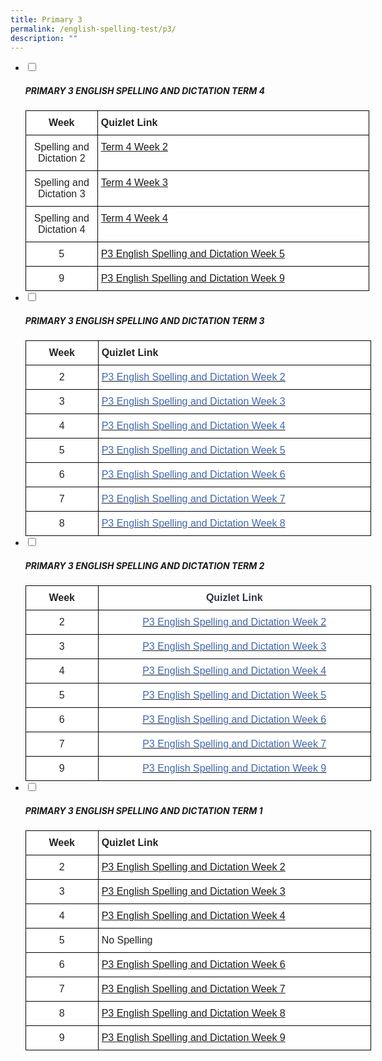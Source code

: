 ```yaml
---
title: Primary 3
permalink: /english-spelling-test/p3/
description: ""
---
```

<ul class="jekyllcodex_accordion">
  <li>
    <input type="checkbox" id="accordion1">
		<label for="accordion1"><h5>PRIMARY 3 ENGLISH SPELLING AND DICTATION TERM 4</h5></label>
    <div>
      <style type="text/css">
.tg  {border-collapse:collapse;border-spacing:0;margin:0px auto;}
.tg td{border-color:black;border-style:solid;border-width:1px;font-family:Arial, sans-serif;font-size:14px;
  overflow:hidden;padding:10px 5px;word-break:normal;}
.tg th{border-color:black;border-style:solid;border-width:1px;font-family:Arial, sans-serif;font-size:14px;
  font-weight:normal;overflow:hidden;padding:10px 5px;word-break:normal;}
.tg .tg-sf6z{background-color:#FFF;color:#222;font-size:16px;font-weight:bold;text-align:left;vertical-align:top}
.tg .tg-3cbn{background-color:#FFF;color:#222;font-size:16px;font-weight:bold;text-align:center;vertical-align:top}
.tg .tg-qec4{background-color:#FFF;color:#222;font-size:16px;text-align:center;vertical-align:top}
.tg .tg-zurh{background-color:#FFF;color:#4067AE;font-size:16px;text-align:left;vertical-align:top}
</style>
<table class="tg" style="undefined;table-layout: fixed; width: 550px">
<colgroup>
<col style="width: 115px">
<col style="width: 435px">
</colgroup>
<tbody>
  <tr>
    <td class="tg-3cbn">Week</td>
    <td class="tg-sf6z">Quizlet Link</td>
  </tr>
  <tr>
    <td class="tg-qec4">Spelling and Dictation 2</td>
    <td class="tg-zurh"><a href="https://quizlet.com/_bwewv8?x=1jqt&i=1c2gxb">Term 4 Week 2</a></td>
  </tr>
  <tr>
    <td class="tg-qec4">Spelling and Dictation 3</td>
    <td class="tg-zurh"><a href="https://quizlet.com/_bwez8z?x=1jqt&i=1c2gxb">Term 4 Week 3</a></td>
  </tr>
  <tr>
    <td class="tg-qec4">Spelling and Dictation 4</td>
    <td class="tg-zurh"><a href="https://quizlet.com/_bwez8z?x=1jqt&i=1c2gxb">Term 4 Week 4</a></td>
  </tr>
  <tr>
    <td class="tg-qec4"> 5</td>
    <td class="tg-zurh"><a href="https://quizlet.com/_bwf66n?x=1jqt&i=1c2gxb">P3 English Spelling and Dictation Week 5</a></td>
  </tr>
  <tr>
    <td class="tg-qec4"> 9</td>
    <td class="tg-zurh"><a href="https://quizlet.com/_bwf8d3?x=1jqt&i=1c2gxb">P3 English Spelling and Dictation Week 9</a></td>
  </tr>
</tbody>
</table>
    </div>
	</li>
	<li>
    <input type="checkbox" id="accordion2">
		<label for="accordion2"><h5>PRIMARY 3 ENGLISH SPELLING AND DICTATION TERM 3</h5></label>
    <div>
      <style type="text/css">
.tg  {border-collapse:collapse;border-spacing:0;margin:0px auto;}
.tg td{border-color:black;border-style:solid;border-width:1px;font-family:Arial, sans-serif;font-size:14px;
  overflow:hidden;padding:10px 5px;word-break:normal;}
.tg th{border-color:black;border-style:solid;border-width:1px;font-family:Arial, sans-serif;font-size:14px;
  font-weight:normal;overflow:hidden;padding:10px 5px;word-break:normal;}
.tg .tg-4jzo{background-color:#FFF;color:#222;font-size:16px;text-align:center;vertical-align:middle}
.tg .tg-3etx{background-color:#FFF;color:#222;font-size:16px;font-weight:bold;text-align:left;vertical-align:middle}
.tg .tg-f6m5{background-color:#FFF;color:#4067AE;font-size:16px;text-align:left;vertical-align:middle}
.tg .tg-1zrx{background-color:#FFF;color:#222;font-size:16px;font-weight:bold;text-align:center;vertical-align:middle}
.tg .tg-26yr{background-color:#FFF;color:#4067ae;font-size:16px;text-align:left;vertical-align:middle}
</style>
<table class="tg" style="undefined;table-layout: fixed; width: 553px">
<colgroup>
<col style="width: 116px">
<col style="width: 437px">
</colgroup>
<tbody>
  <tr>
    <td class="tg-1zrx">Week</td>
    <td class="tg-3etx">Quizlet Link</td>
  </tr>
  <tr>
    <td class="tg-4jzo"> 2</td>
    <td class="tg-26yr"><a href="https://quizlet.com/_bth7k3?x=1jqt&i=1c2gxb" target="_blank" rel="noopener noreferrer"><span style="color:#4067AE">P3 English Spelling and Dictation Week 2</span></a></td>
  </tr>
  <tr>
    <td class="tg-4jzo"> 3</td>
    <td class="tg-f6m5"><a href="https://quizlet.com/_bthk3k?x=1jqt&i=1c2gxb"><span style="text-decoration:none;color:#4067AE">P3 English Spelling and Dictation Week 3</span></a></td>
  </tr>
  <tr>
    <td class="tg-4jzo"> 4</td>
    <td class="tg-f6m5"><a href="https://quizlet.com/_bthkbc?x=1jqt&i=1c2gxb"><span style="text-decoration:none;color:#4067AE">P3 English Spelling and Dictation Week 4 </span></a></td>
  </tr>
  <tr>
    <td class="tg-4jzo"> 5</td>
    <td class="tg-f6m5"><a href="https://quizlet.com/_bthkuy?x=1jqt&i=1c2gxb" target="_blank" rel="noopener noreferrer"><span style="color:#4067AE">P3 English Spelling and Dictation Week </span></a><a href="https://quizlet.com/_bthkuy?x=1jqt&i=1c2gxb" target="_blank" rel="noopener noreferrer"><span style="text-decoration:none;color:#4067AE">5</span></a></td>
  </tr>
  <tr>
    <td class="tg-4jzo"> 6</td>
    <td class="tg-f6m5"><a href="https://quizlet.com/_bthl1f?x=1jqt&i=1c2gxb" target="_blank" rel="noopener noreferrer"><span style="text-decoration:none;color:#4067AE">P3 English Spelling and Dictation Week 6</span></a></td>
  </tr>
  <tr>
    <td class="tg-4jzo"> 7</td>
    <td class="tg-f6m5"><a href="https://quizlet.com/_bthlmd?x=1jqt&i=1c2gxb" target="_blank" rel="noopener noreferrer"><span style="color:#4067AE">P3 English Spelling and Dictation Week </span></a><a href="https://quizlet.com/_bthlmd?x=1jqt&i=1c2gxb" target="_blank" rel="noopener noreferrer"><span style="text-decoration:none;color:#4067AE">7</span></a></td>
  </tr>
  <tr>
    <td class="tg-4jzo"> 8</td>
    <td class="tg-f6m5"><a href="https://quizlet.com/_bthlsb?x=1jqt&i=1c2gxb" target="_blank" rel="noopener noreferrer"><span style="text-decoration:none;color:#4067AE">P3 English Spelling and Dictation Week 8</span></a></td>
  </tr>
</tbody>
</table>
    </div>
	</li>
	<li>
    <input type="checkbox" id="accordion3">
		<label for="accordion3"><h5>PRIMARY 3 ENGLISH SPELLING AND DICTATION TERM 2</h5></label>
    <div>
      <style type="text/css">
.tg  {border-collapse:collapse;border-spacing:0;margin:0px auto;}
.tg td{border-color:black;border-style:solid;border-width:1px;font-family:Arial, sans-serif;font-size:14px;
  overflow:hidden;padding:10px 5px;word-break:normal;}
.tg th{border-color:black;border-style:solid;border-width:1px;font-family:Arial, sans-serif;font-size:14px;
  font-weight:normal;overflow:hidden;padding:10px 5px;word-break:normal;}
.tg .tg-8bqu{background-color:#FFF;color:#303545;font-size:16px;text-align:center;vertical-align:top}
.tg .tg-5tyd{background-color:#FFF;color:#303545;font-size:16px;font-weight:bold;text-align:center;vertical-align:top}
.tg .tg-3cbn{background-color:#FFF;color:#222;font-size:16px;font-weight:bold;text-align:center;vertical-align:top}
.tg .tg-qec4{background-color:#FFF;color:#222;font-size:16px;text-align:center;vertical-align:top}
</style>
<table class="tg" style="undefined;table-layout: fixed; width: 553px">
<colgroup>
<col style="width: 116px">
<col style="width: 437px">
</colgroup>
<tbody>
  <tr>
    <td class="tg-3cbn">Week</td>
    <td class="tg-5tyd">Quizlet Link</td>
  </tr>
  <tr>
    <td class="tg-qec4">2</td>
    <td class="tg-8bqu"><a href="https://quizlet.com/_5njak4?x=1jqt&i=1c2gxb" target="_blank" rel="noopener noreferrer"><span style="color:#4067AE">P3 English Spelling and Dictation Week 2</span></a></td>
  </tr>
  <tr>
    <td class="tg-qec4">3</td>
    <td class="tg-8bqu"><a href="https://quizlet.com/_5nj908?x=1jqt&i=1c2gxb" target="_blank" rel="noopener noreferrer"><span style="color:#4067AE">P3 English Spelling and Dictation Week 3</span></a></td>
  </tr>
  <tr>
    <td class="tg-qec4">4</td>
    <td class="tg-8bqu"><a href="https://quizlet.com/_5njdo4?x=1jqt&i=1c2gxb" target="_blank" rel="noopener noreferrer"><span style="color:#4067AE">P3 English Spelling and Dictation Week 4</span></a></td>
  </tr>
  <tr>
    <td class="tg-qec4">5</td>
    <td class="tg-8bqu"><a href="https://quizlet.com/_5njg0q?x=1jqt&i=1c2gxb" target="_blank" rel="noopener noreferrer"><span style="color:#4067AE">P3 English Spelling and Dictation Week 5</span></a></td>
  </tr>
  <tr>
    <td class="tg-qec4">6</td>
    <td class="tg-8bqu"><a href="https://quizlet.com/_9gnl9d?x=1jqt&i=1c2gxb" target="_blank" rel="noopener noreferrer"><span style="color:#4067AE">P3 English Spelling and Dictation Week 6</span></a></td>
  </tr>
  <tr>
    <td class="tg-qec4">7</td>
    <td class="tg-8bqu"><a href="https://quizlet.com/_9gnn1j?x=1jqt&i=1c2gxb" target="_blank" rel="noopener noreferrer"><span style="color:#4067AE">P3 English Spelling and Dictation Week 7</span></a></td>
  </tr>
  <tr>
    <td class="tg-qec4">9</td>
    <td class="tg-8bqu"><a href="https://quizlet.com/_9gnnpe?x=1jqt&i=1c2gxb" target="_blank" rel="noopener noreferrer"><span style="color:#4067AE">P3 English Spelling and Dictation Week 9</span></a></td>
  </tr>
</tbody>
</table>
    </div>
	</li>
	<li>
    <input type="checkbox" id="accordion4">
		<label for="accordion4"><h5>PRIMARY 3 ENGLISH SPELLING AND DICTATION TERM 1</h5></label>
    <div>
      <style type="text/css">
.tg  {border-collapse:collapse;border-spacing:0;margin:0px auto;}
.tg td{border-color:black;border-style:solid;border-width:1px;font-family:Arial, sans-serif;font-size:14px;
  overflow:hidden;padding:10px 5px;word-break:normal;}
.tg th{border-color:black;border-style:solid;border-width:1px;font-family:Arial, sans-serif;font-size:14px;
  font-weight:normal;overflow:hidden;padding:10px 5px;word-break:normal;}
.tg .tg-sf6z{background-color:#FFF;color:#222;font-size:16px;font-weight:bold;text-align:left;vertical-align:top}
.tg .tg-3cbn{background-color:#FFF;color:#222;font-size:16px;font-weight:bold;text-align:center;vertical-align:top}
.tg .tg-qec4{background-color:#FFF;color:#222;font-size:16px;text-align:center;vertical-align:top}
.tg .tg-zurh{background-color:#FFF;color:#4067AE;font-size:16px;text-align:left;vertical-align:top}
.tg .tg-g6yu{background-color:#FFF;color:#222;font-size:16px;text-align:left;vertical-align:top}
.tg .tg-rb2w{background-color:#FFF;color:#0382cb;font-size:16px;text-align:left;vertical-align:top}
</style>
<table class="tg" style="undefined;table-layout: fixed; width: 553px">
<colgroup>
<col style="width: 116px">
<col style="width: 437px">
</colgroup>
<tbody>
  <tr>
    <td class="tg-3cbn">Week</td>
    <td class="tg-sf6z">Quizlet Link</td>
  </tr>
  <tr>
    <td class="tg-qec4">2</td>
    <td class="tg-zurh"><a href="https://quizlet.com/_5niu9g?x=1jqt&i=1c2gxb">P3 English Spelling and Dictation Week 2</a></td>
  </tr>
  <tr>
    <td class="tg-qec4">3</td>
    <td class="tg-zurh"><a href="https://quizlet.com/_5niwhe?x=1jqt&i=1c2gxbhttps://quizlet.com/_5niwhe?x=1jqt&i=1c2gxb" target="_blank" rel="noopener noreferrer">P3 English Spelling and Dictation Week 3</a></td>
  </tr>
  <tr>
    <td class="tg-qec4">4</td>
    <td class="tg-zurh"><a href="https://quizlet.com/_5nizyy?x=1jqt&i=1c2gxb" target="_blank" rel="noopener noreferrer">P3 English Spelling and Dictation Week 4 </a></td>
  </tr>
  <tr>
    <td class="tg-qec4">5</td>
    <td class="tg-g6yu">No Spelling</td>
  </tr>
  <tr>
    <td class="tg-qec4">6</td>
    <td class="tg-rb2w"><a href="https://quizlet.com/_axyrsr?x=1jqt&i=1c2gxb" target="_blank" rel="noopener noreferrer"><span style="text-decoration:none">P3 English Spelling and Dictation Week 6</span></a></td>
  </tr>
  <tr>
    <td class="tg-qec4">7</td>
    <td class="tg-zurh"><a href="https://quizlet.com/_5nj2u4?x=1jqt&i=1c2gxb" target="_blank" rel="noopener noreferrer">P3 English Spelling and Dictation Week 7</a></td>
  </tr>
  <tr>
    <td class="tg-qec4">8</td>
    <td class="tg-zurh"><a href="https://quizlet.com/_5nj5lx?x=1jqt&i=1c2gxb" target="_blank" rel="noopener noreferrer">P3 English Spelling and Dictation Week 8</a></td>
  </tr>
  <tr>
    <td class="tg-qec4">9</td>
    <td class="tg-zurh"><a href="https://quizlet.com/_5nj1ik?x=1jqt&i=1c2gxb">P3 English Spelling and Dictation Week 9</a></td>
  </tr>
</tbody>
</table>
    </div>
	</li>
</ul>